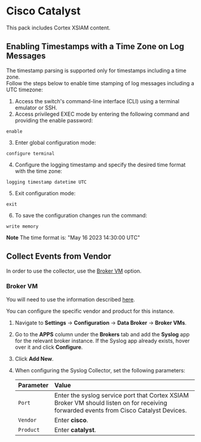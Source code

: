 
# Cisco Catalyst

This pack includes Cortex XSIAM content.

## Enabling Timestamps with a Time Zone on Log Messages  

The timestamp parsing is supported only for timestamps including a time zone.  
Follow the steps below to enable time stamping of log messages including a UTC timezone: 

1. Access the switch's command-line interface (CLI) using a terminal emulator or SSH.
2. Access privileged EXEC mode by entering the following command and providing the enable password:

```
enable
```

3. Enter global configuration mode:

```
configure terminal
```

4. Configure the logging timestamp and specify the desired time format with the time zone:

```
logging timestamp datetime UTC
```

5. Exit configuration mode:

```
exit
```

6. To save the configuration changes run the command:

```
write memory
```

**Note** The time format is: "May 16 2023 14:30:00 UTC"


## Collect Events from Vendor

In order to use the collector, use the [Broker VM](#broker-vm) option.

### Broker VM

You will need to use the information described [here](https://docs-cortex.paloaltonetworks.com/r/Cortex-XDR/Cortex-XDR-Pro-Administrator-Guide/Configure-the-Broker-VM).

You can configure the specific vendor and product for this instance.

1. Navigate to **Settings** &rarr; **Configuration** &rarr; **Data Broker** &rarr; **Broker VMs**. 
2. Go to the **APPS** column under the **Brokers** tab and add the **Syslog** app for the relevant broker instance. If the Syslog app already exists, hover over it and click **Configure**.
3. Click **Add New**.
4. When configuring the Syslog Collector, set the following parameters:

   | Parameter     | Value    
   | :---          | :---                    
   | `Port`        | Enter the syslog service port that Cortex XSIAM Broker VM should listen on for receiving forwarded events from Cisco Catalyst Devices. 
   | `Vendor`      | Enter **cisco**. 
   | `Product`     | Enter **catalyst**. 
